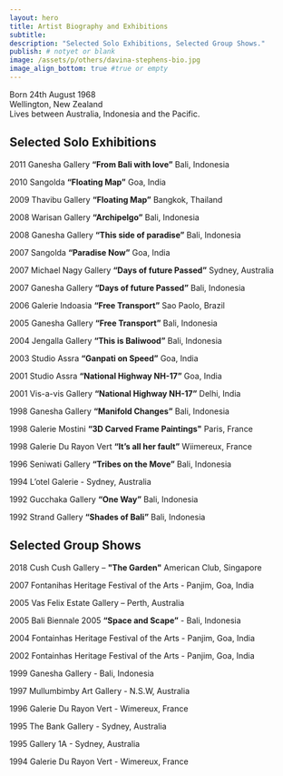 ```yaml
---
layout: hero
title: Artist Biography and Exhibitions
subtitle:
description: "Selected Solo Exhibitions, Selected Group Shows."
publish: # notyet or blank
image: /assets/p/others/davina-stephens-bio.jpg
image_align_bottom: true #true or empty
---
```


Born 24th August 1968  
Wellington, New Zealand  
Lives between Australia, Indonesia and the Pacific.


## Selected Solo Exhibitions

2011 Ganesha Gallery **“From Bali with love”** Bali, Indonesia

2010 Sangolda **“Floating Map”** Goa, India

2009 Thavibu Gallery **“Floating Map”** Bangkok, Thailand

2008 Warisan Gallery **“Archipelgo”** Bali, Indonesia

2008 Ganesha Gallery **“This side of paradise”** Bali, Indonesia

2007 Sangolda **“Paradise Now”** Goa, India

2007 Michael Nagy Gallery **“Days of future Passed”** Sydney, Australia

2007 Ganesha Gallery **“Days of future Passed”** Bali, Indonesia

2006 Galerie Indoasia **“Free Transport”** Sao Paolo, Brazil

2005 Ganesha Gallery **“Free Transport”** Bali, Indonesia

2004 Jengalla Gallery **“This is Baliwood”** Bali, Indonesia

2003 Studio Assra **“Ganpati on Speed”** Goa, India

2001 Studio Assra **“National Highway NH-17”** Goa, India

2001 Vis-a-vis Gallery **“National Highway NH-17”** Delhi, India

1998 Ganesha Gallery **“Manifold Changes”** Bali, Indonesia

1998 Galerie Mostini **“3D Carved Frame Paintings"** Paris, France

1998 Galerie Du Rayon Vert **“It’s all her fault”** Wiimereux, France

1996 Seniwati Gallery **“Tribes on the Move”** Bali, Indonesia

1994 L’otel Galerie - Sydney, Australia

1992 Gucchaka Gallery **“One Way”** Bali, Indonesia

1992 Strand Gallery **“Shades of Bali”** Bali, Indonesia


## Selected Group Shows

2018 Cush Cush Gallery – **"The Garden"** American Club, Singapore

2007 Fontanihas Heritage Festival of the Arts - Panjim, Goa, India

2005 Vas Felix Estate Gallery – Perth, Australia

2005 Bali Biennale 2005 **“Space and Scape”** - Bali, Indonesia

2004 Fontainhas Heritage Festival of the Arts - Panjim, Goa, India

2002 Fontainhas Heritage Festival of the Arts - Panjim, Goa, India

1999 Ganesha Gallery - Bali, Indonesia

1997 Mullumbimby Art Gallery - N.S.W, Australia

1996 Galerie Du Rayon Vert - Wimereux, France

1995 The Bank Gallery - Sydney, Australia

1995 Gallery 1A - Sydney, Australia

1994 Galerie Du Rayon Vert - Wimereux, France
